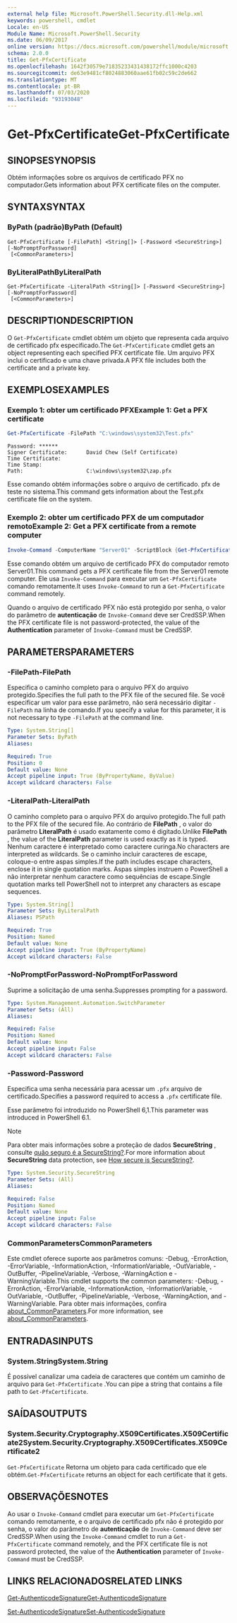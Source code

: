 ```yaml
---
external help file: Microsoft.PowerShell.Security.dll-Help.xml
keywords: powershell, cmdlet
Locale: en-US
Module Name: Microsoft.PowerShell.Security
ms.date: 06/09/2017
online version: https://docs.microsoft.com/powershell/module/microsoft.powershell.security/get-pfxcertificate?view=powershell-7&WT.mc_id=ps-gethelp
schema: 2.0.0
title: Get-PfxCertificate
ms.openlocfilehash: 1642f30579e71835233431438172ffc1000c4203
ms.sourcegitcommit: de63e9481cf8024883060aae61fb02c59c2de662
ms.translationtype: MT
ms.contentlocale: pt-BR
ms.lasthandoff: 07/03/2020
ms.locfileid: "93193048"
---
```

# <span data-ttu-id="7878b-103">Get-PfxCertificate</span><span class="sxs-lookup"><span data-stu-id="7878b-103">Get-PfxCertificate</span></span>

## <span data-ttu-id="7878b-104">SINOPSE</span><span class="sxs-lookup"><span data-stu-id="7878b-104">SYNOPSIS</span></span>
<span data-ttu-id="7878b-105">Obtém informações sobre os arquivos de certificado PFX no computador.</span><span class="sxs-lookup"><span data-stu-id="7878b-105">Gets information about PFX certificate files on the computer.</span></span>

## <span data-ttu-id="7878b-106">SYNTAX</span><span class="sxs-lookup"><span data-stu-id="7878b-106">SYNTAX</span></span>

### <span data-ttu-id="7878b-107">ByPath (padrão)</span><span class="sxs-lookup"><span data-stu-id="7878b-107">ByPath (Default)</span></span>

```
Get-PfxCertificate [-FilePath] <String[]> [-Password <SecureString>] [-NoPromptForPassword]
 [<CommonParameters>]
```

### <span data-ttu-id="7878b-108">ByLiteralPath</span><span class="sxs-lookup"><span data-stu-id="7878b-108">ByLiteralPath</span></span>

```
Get-PfxCertificate -LiteralPath <String[]> [-Password <SecureString>] [-NoPromptForPassword]
 [<CommonParameters>]
```

## <span data-ttu-id="7878b-109">DESCRIPTION</span><span class="sxs-lookup"><span data-stu-id="7878b-109">DESCRIPTION</span></span>

<span data-ttu-id="7878b-110">O `Get-PfxCertificate` cmdlet obtém um objeto que representa cada arquivo de certificado pfx especificado.</span><span class="sxs-lookup"><span data-stu-id="7878b-110">The `Get-PfxCertificate` cmdlet gets an object representing each specified PFX certificate file.</span></span>
<span data-ttu-id="7878b-111">Um arquivo PFX inclui o certificado e uma chave privada.</span><span class="sxs-lookup"><span data-stu-id="7878b-111">A PFX file includes both the certificate and a private key.</span></span>

## <span data-ttu-id="7878b-112">EXEMPLOS</span><span class="sxs-lookup"><span data-stu-id="7878b-112">EXAMPLES</span></span>

### <span data-ttu-id="7878b-113">Exemplo 1: obter um certificado PFX</span><span class="sxs-lookup"><span data-stu-id="7878b-113">Example 1: Get a PFX certificate</span></span>

```powershell
Get-PfxCertificate -FilePath "C:\windows\system32\Test.pfx"
```

```output
Password: ******
Signer Certificate:      David Chew (Self Certificate)
Time Certificate:
Time Stamp:
Path:                    C:\windows\system32\zap.pfx
```

<span data-ttu-id="7878b-114">Esse comando obtém informações sobre o arquivo de certificado. pfx de teste no sistema.</span><span class="sxs-lookup"><span data-stu-id="7878b-114">This command gets information about the Test.pfx certificate file on the system.</span></span>

### <span data-ttu-id="7878b-115">Exemplo 2: obter um certificado PFX de um computador remoto</span><span class="sxs-lookup"><span data-stu-id="7878b-115">Example 2: Get a PFX certificate from a remote computer</span></span>

```powershell
Invoke-Command -ComputerName "Server01" -ScriptBlock {Get-PfxCertificate -FilePath "C:\Text\TestNoPassword.pfx"} -Authentication CredSSP
```

<span data-ttu-id="7878b-116">Esse comando obtém um arquivo de certificado PFX do computador remoto Server01.</span><span class="sxs-lookup"><span data-stu-id="7878b-116">This command gets a PFX certificate file from the Server01 remote computer.</span></span> <span data-ttu-id="7878b-117">Ele usa `Invoke-Command` para executar um `Get-PfxCertificate` comando remotamente.</span><span class="sxs-lookup"><span data-stu-id="7878b-117">It uses `Invoke-Command` to run a `Get-PfxCertificate` command remotely.</span></span>

<span data-ttu-id="7878b-118">Quando o arquivo de certificado PFX não está protegido por senha, o valor do parâmetro de **autenticação** de `Invoke-Command` deve ser CredSSP.</span><span class="sxs-lookup"><span data-stu-id="7878b-118">When the PFX certificate file is not password-protected, the value of the **Authentication** parameter of `Invoke-Command` must be CredSSP.</span></span>

## <span data-ttu-id="7878b-119">PARAMETERS</span><span class="sxs-lookup"><span data-stu-id="7878b-119">PARAMETERS</span></span>

### <span data-ttu-id="7878b-120">-FilePath</span><span class="sxs-lookup"><span data-stu-id="7878b-120">-FilePath</span></span>

<span data-ttu-id="7878b-121">Especifica o caminho completo para o arquivo PFX do arquivo protegido.</span><span class="sxs-lookup"><span data-stu-id="7878b-121">Specifies the full path to the PFX file of the secured file.</span></span> <span data-ttu-id="7878b-122">Se você especificar um valor para esse parâmetro, não será necessário digitar `-FilePath` na linha de comando.</span><span class="sxs-lookup"><span data-stu-id="7878b-122">If you specify a value for this parameter, it is not necessary to type `-FilePath` at the command line.</span></span>

```yaml
Type: System.String[]
Parameter Sets: ByPath
Aliases:

Required: True
Position: 0
Default value: None
Accept pipeline input: True (ByPropertyName, ByValue)
Accept wildcard characters: False
```

### <span data-ttu-id="7878b-123">-LiteralPath</span><span class="sxs-lookup"><span data-stu-id="7878b-123">-LiteralPath</span></span>

<span data-ttu-id="7878b-124">O caminho completo para o arquivo PFX do arquivo protegido.</span><span class="sxs-lookup"><span data-stu-id="7878b-124">The full path to the PFX file of the secured file.</span></span> <span data-ttu-id="7878b-125">Ao contrário de **FilePath** , o valor do parâmetro **LiteralPath** é usado exatamente como é digitado.</span><span class="sxs-lookup"><span data-stu-id="7878b-125">Unlike **FilePath** , the value of the **LiteralPath** parameter is used exactly as it is typed.</span></span> <span data-ttu-id="7878b-126">Nenhum caractere é interpretado como caractere curinga.</span><span class="sxs-lookup"><span data-stu-id="7878b-126">No characters are interpreted as wildcards.</span></span> <span data-ttu-id="7878b-127">Se o caminho incluir caracteres de escape, coloque-o entre aspas simples.</span><span class="sxs-lookup"><span data-stu-id="7878b-127">If the path includes escape characters, enclose it in single quotation marks.</span></span> <span data-ttu-id="7878b-128">Aspas simples instruem o PowerShell a não interpretar nenhum caractere como sequências de escape.</span><span class="sxs-lookup"><span data-stu-id="7878b-128">Single quotation marks tell PowerShell not to interpret any characters as escape sequences.</span></span>

```yaml
Type: System.String[]
Parameter Sets: ByLiteralPath
Aliases: PSPath

Required: True
Position: Named
Default value: None
Accept pipeline input: True (ByPropertyName)
Accept wildcard characters: False
```

### <span data-ttu-id="7878b-129">-NoPromptForPassword</span><span class="sxs-lookup"><span data-stu-id="7878b-129">-NoPromptForPassword</span></span>

<span data-ttu-id="7878b-130">Suprime a solicitação de uma senha.</span><span class="sxs-lookup"><span data-stu-id="7878b-130">Suppresses prompting for a password.</span></span>

```yaml
Type: System.Management.Automation.SwitchParameter
Parameter Sets: (All)
Aliases:

Required: False
Position: Named
Default value: None
Accept pipeline input: False
Accept wildcard characters: False
```

### <span data-ttu-id="7878b-131">-Password</span><span class="sxs-lookup"><span data-stu-id="7878b-131">-Password</span></span>

<span data-ttu-id="7878b-132">Especifica uma senha necessária para acessar um `.pfx` arquivo de certificado.</span><span class="sxs-lookup"><span data-stu-id="7878b-132">Specifies a password required to access a `.pfx` certificate file.</span></span>

<span data-ttu-id="7878b-133">Esse parâmetro foi introduzido no PowerShell 6,1.</span><span class="sxs-lookup"><span data-stu-id="7878b-133">This parameter was introduced in PowerShell 6.1.</span></span>

> [!NOTE]
> <span data-ttu-id="7878b-134">Para obter mais informações sobre a proteção de dados **SecureString** , consulte [quão seguro é a SecureString?](/dotnet/api/system.security.securestring#how-secure-is-securestring).</span><span class="sxs-lookup"><span data-stu-id="7878b-134">For more information about **SecureString** data protection, see [How secure is SecureString?](/dotnet/api/system.security.securestring#how-secure-is-securestring).</span></span>

```yaml
Type: System.Security.SecureString
Parameter Sets: (All)
Aliases:

Required: False
Position: Named
Default value: None
Accept pipeline input: False
Accept wildcard characters: False
```

### <span data-ttu-id="7878b-135">CommonParameters</span><span class="sxs-lookup"><span data-stu-id="7878b-135">CommonParameters</span></span>

<span data-ttu-id="7878b-136">Este cmdlet oferece suporte aos parâmetros comuns: -Debug, -ErrorAction, -ErrorVariable, -InformationAction, -InformationVariable, -OutVariable, -OutBuffer, -PipelineVariable, -Verbose, -WarningAction e -WarningVariable.</span><span class="sxs-lookup"><span data-stu-id="7878b-136">This cmdlet supports the common parameters: -Debug, -ErrorAction, -ErrorVariable, -InformationAction, -InformationVariable, -OutVariable, -OutBuffer, -PipelineVariable, -Verbose, -WarningAction, and -WarningVariable.</span></span> <span data-ttu-id="7878b-137">Para obter mais informações, confira [about_CommonParameters](https://go.microsoft.com/fwlink/?LinkID=113216).</span><span class="sxs-lookup"><span data-stu-id="7878b-137">For more information, see [about_CommonParameters](https://go.microsoft.com/fwlink/?LinkID=113216).</span></span>

## <span data-ttu-id="7878b-138">ENTRADAS</span><span class="sxs-lookup"><span data-stu-id="7878b-138">INPUTS</span></span>

### <span data-ttu-id="7878b-139">System.String</span><span class="sxs-lookup"><span data-stu-id="7878b-139">System.String</span></span>

<span data-ttu-id="7878b-140">É possível canalizar uma cadeia de caracteres que contém um caminho de arquivo para `Get-PfxCertificate` .</span><span class="sxs-lookup"><span data-stu-id="7878b-140">You can pipe a string that contains a file path to `Get-PfxCertificate`.</span></span>

## <span data-ttu-id="7878b-141">SAÍDAS</span><span class="sxs-lookup"><span data-stu-id="7878b-141">OUTPUTS</span></span>

### <span data-ttu-id="7878b-142">System.Security.Cryptography.X509Certificates.X509Certificate2</span><span class="sxs-lookup"><span data-stu-id="7878b-142">System.Security.Cryptography.X509Certificates.X509Certificate2</span></span>

<span data-ttu-id="7878b-143">`Get-PfxCertificate` Retorna um objeto para cada certificado que ele obtém.</span><span class="sxs-lookup"><span data-stu-id="7878b-143">`Get-PfxCertificate` returns an object for each certificate that it gets.</span></span>

## <span data-ttu-id="7878b-144">OBSERVAÇÕES</span><span class="sxs-lookup"><span data-stu-id="7878b-144">NOTES</span></span>

<span data-ttu-id="7878b-145">Ao usar o `Invoke-Command` cmdlet para executar um `Get-PfxCertificate` comando remotamente, e o arquivo de certificado pfx não é protegido por senha, o valor do parâmetro de **autenticação** de `Invoke-Command` deve ser CredSSP.</span><span class="sxs-lookup"><span data-stu-id="7878b-145">When using the `Invoke-Command` cmdlet to run a `Get-PfxCertificate` command remotely, and the PFX certificate file is not password protected, the value of the **Authentication** parameter of `Invoke-Command` must be CredSSP.</span></span>

## <span data-ttu-id="7878b-146">LINKS RELACIONADOS</span><span class="sxs-lookup"><span data-stu-id="7878b-146">RELATED LINKS</span></span>

[<span data-ttu-id="7878b-147">Get-AuthenticodeSignature</span><span class="sxs-lookup"><span data-stu-id="7878b-147">Get-AuthenticodeSignature</span></span>](Get-AuthenticodeSignature.md)

[<span data-ttu-id="7878b-148">Set-AuthenticodeSignature</span><span class="sxs-lookup"><span data-stu-id="7878b-148">Set-AuthenticodeSignature</span></span>](Set-AuthenticodeSignature.md)
